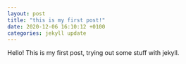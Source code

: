 ```yaml
---
layout: post
title: "this is my first post!"
date: 2020-12-06 16:10:12 +0100
categories: jekyll update
---
```

Hello! This is my first post, trying out some stuff with jekyll.
